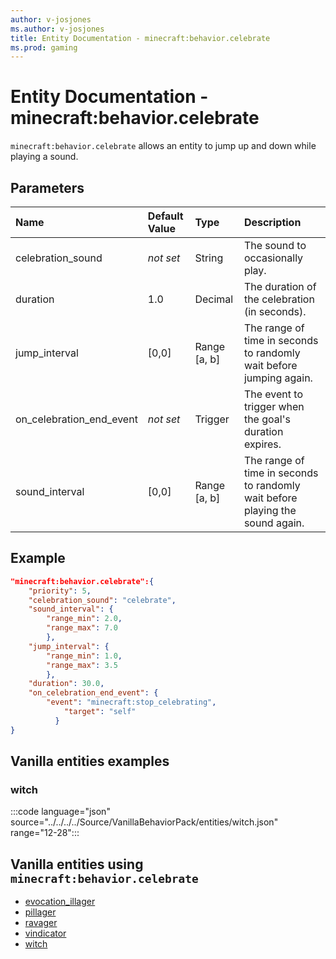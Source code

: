 ```yaml
---
author: v-josjones
ms.author: v-josjones
title: Entity Documentation - minecraft:behavior.celebrate
ms.prod: gaming
---
```


# Entity Documentation - minecraft:behavior.celebrate

`minecraft:behavior.celebrate` allows an entity to jump up and down while playing a sound.

## Parameters

|Name |Default Value  |Type  |Description  |
|:----------|:----------|:----------|:----------|
|celebration_sound|*not set* | String|  The sound to occasionally play. |
|duration| 1.0|  Decimal| The duration of the celebration (in seconds). |
| jump_interval| [0,0]| Range [a, b]| The range of time in seconds to randomly wait before jumping again. |
|on_celebration_end_event|*not set* | Trigger|  The event to trigger when the goal's duration expires. |
|sound_interval| [0,0]| Range [a, b]|  The range of time in seconds to randomly wait before playing the sound again. |

## Example

```json
"minecraft:behavior.celebrate":{
    "priority": 5,
    "celebration_sound": "celebrate",
    "sound_interval": {
        "range_min": 2.0,
        "range_max": 7.0
        },
    "jump_interval": {
        "range_min": 1.0,
        "range_max": 3.5
        },
    "duration": 30.0,
    "on_celebration_end_event": {
        "event": "minecraft:stop_celebrating",
            "target": "self"
          }
}
```

## Vanilla entities examples

### witch

:::code language="json" source="../../../../Source/VanillaBehaviorPack/entities/witch.json" range="12-28":::

## Vanilla entities using `minecraft:behavior.celebrate`

- [evocation_illager](../../../../Source/VanillaBehaviorPack_Snippets/entities/evocation_illager.md)
- [pillager](../../../../Source/VanillaBehaviorPack_Snippets/entities/pillager.md)
- [ravager](../../../../Source/VanillaBehaviorPack_Snippets/entities/ravager.md)
- [vindicator](../../../../Source/VanillaBehaviorPack_Snippets/entities/vindicator.md)
- [witch](../../../../Source/VanillaBehaviorPack_Snippets/entities/witch.md)
